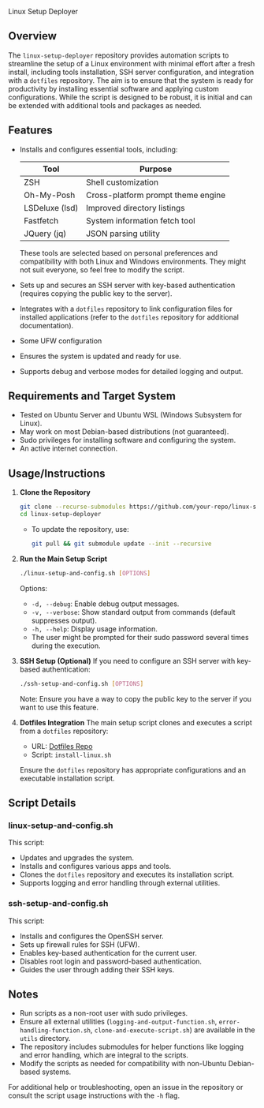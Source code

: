 Linux Setup Deployer

## Overview

The `linux-setup-deployer` repository provides automation scripts to streamline the setup of a Linux environment with minimal effort after a fresh install, including tools installation, SSH server configuration, and integration with a `dotfiles` repository. The aim is to ensure that the system is ready for productivity by installing essential software and applying custom configurations. While the script is designed to be robust, it is initial and can be extended with additional tools and packages as needed.

## Features

- Installs and configures essential tools, including:

    | Tool            | Purpose                                     |
    |-----------------|---------------------------------------------|
    | ZSH             | Shell customization                        |
    | Oh-My-Posh      | Cross-platform prompt theme engine         |
    | LSDeluxe (lsd)  | Improved directory listings                |
    | Fastfetch       | System information fetch tool              |
    | JQuery (jq)     | JSON parsing utility                       |

  These tools are selected based on personal preferences and compatibility with both Linux and Windows environments. They might not suit everyone, so feel free to modify the script.
- Sets up and secures an SSH server with key-based authentication (requires copying the public key to the server).
- Integrates with a `dotfiles` repository to link configuration files for installed applications (refer to the `dotfiles` repository for additional documentation).
- Some UFW configuration
- Ensures the system is updated and ready for use.
- Supports debug and verbose modes for detailed logging and output.

## Requirements and Target System

- Tested on Ubuntu Server and Ubuntu WSL (Windows Subsystem for Linux).
- May work on most Debian-based distributions (not guaranteed).
- Sudo privileges for installing software and configuring the system.
- An active internet connection.

## Usage/Instructions

1. **Clone the Repository**

   ```bash
   git clone --recurse-submodules https://github.com/your-repo/linux-setup-deployer.git
   cd linux-setup-deployer
   ```

   - To update the repository, use:
     ```bash
     git pull && git submodule update --init --recursive
     ```

2. **Run the Main Setup Script**

   ```bash
   ./linux-setup-and-config.sh [OPTIONS]
   ```

   Options:

   - `-d, --debug`: Enable debug output messages.
   - `-v, --verbose`: Show standard output from commands (default suppresses output).
   - `-h, --help`: Display usage information.
   - The user might be prompted for their sudo password several times during the execution.

3. **SSH Setup (Optional)**
   If you need to configure an SSH server with key-based authentication:

   ```bash
   ./ssh-setup-and-config.sh [OPTIONS]
   ```

   Note: Ensure you have a way to copy the public key to the server if you want to use this feature.

4. **Dotfiles Integration**
   The main setup script clones and executes a script from a `dotfiles` repository:

   - URL: [Dotfiles Repo](`https://github.com/norsemangrey/.dotfiles.git`)
   - Script: `install-linux.sh`

   Ensure the `dotfiles` repository has appropriate configurations and an executable installation script.

## Script Details

### linux-setup-and-config.sh

This script:

- Updates and upgrades the system.
- Installs and configures various apps and tools.
- Clones the `dotfiles` repository and executes its installation script.
- Supports logging and error handling through external utilities.

### ssh-setup-and-config.sh

This script:

- Installs and configures the OpenSSH server.
- Sets up firewall rules for SSH (UFW).
- Enables key-based authentication for the current user.
- Disables root login and password-based authentication.
- Guides the user through adding their SSH keys.

## Notes

- Run scripts as a non-root user with sudo privileges.
- Ensure all external utilities (`logging-and-output-function.sh`, `error-handling-function.sh`, `clone-and-execute-script.sh`) are available in the `utils` directory.
- The repository includes submodules for helper functions like logging and error handling, which are integral to the scripts.
- Modify the scripts as needed for compatibility with non-Ubuntu Debian-based systems.

For additional help or troubleshooting, open an issue in the repository or consult the script usage instructions with the `-h` flag.

